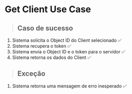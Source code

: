 # Get Client Use Case

> ## Caso de sucesso

1. Sistema solicita o Object ID do Client selecionado ✅
2. Sistema recupera o token ✅
3. Sistema envia o Object ID e o token para o servidor ✅
4. Sistema retorna os dados do Client ✅

> ## Exceção

1. Sistema retorna uma mensagem de erro inesperado ✅
